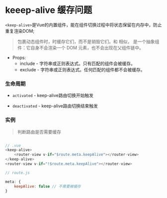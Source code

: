 # keeep-alive 缓存问题

`<keep-alive>`是Vue的内置组件，能在组件切换过程中将状态保留在内存中，防止重复渲染DOM;

> 包裹动态组件时，时缓存它们，而不是销毁它们。和 <transition> 相似，<keep-alive> 是一个抽象组件：它自身不会渲染一个 DOM 元素，也不会出现在父组件链中。

* Props:
    * include - 字符串或正则表达式。只有匹配的组件会被缓存。
    * exclude - 字符串或正则表达式。任何匹配的组件都不会被缓存。

### 生命周期

* `activated` - keep-alive路由切换开始触发

* `deactivated` - keep-alive路由切换结束触发

### 实例

> 判断路由是否需要缓存

```js

// .vue
<keep-alive>
    <router-view v-if="$route.meta.keepAlive"></router-view>
</keep-alive>
<router-view v-if="!$route.meta.keepAlive"></router-view>

// route.js

meta: {
    keepAlive: false // 不需要被缓存
}
```



